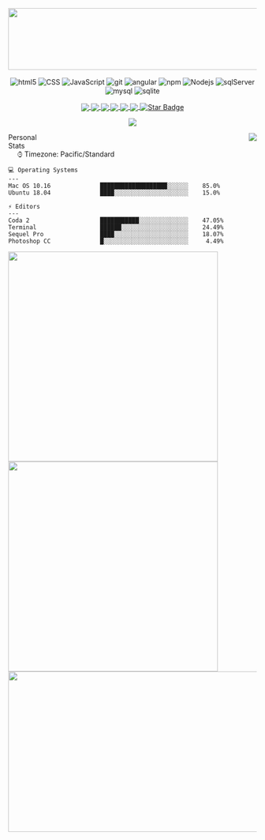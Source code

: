 <a href="https://github.com/CodeInFilth">
  <img align="center" width="1080px" height="125px" src="https://github-widgetbox.vercel.app/api/profile?username=CodeInFilth&data=followers,repositories,stars,commits">
</a>




<p align="center">
  <img align="center" alt="html5" src="https://img.shields.io/badge/-HTML5-E34F26?style=flat-square&logo=html5&logoColor=white" />
  <img align="center" alt="CSS" src="https://img.shields.io/badge/CSS%20-%231572B6.svg?style=flat-square&logo=css3&logoColor=white" />
<!--   <img alt="Sass" src="https://img.shields.io/badge/-Sass-CC6699?style=flat-square&logo=sass&logoColor=white" /> -->
  <img align="center" alt="JavaScript" src="https://img.shields.io/badge/JavaScript%20-%23F7DF1E.svg?style=flat-square&logo=javascript&logoColor=black" />
  <img align="center" alt="git" src="https://img.shields.io/badge/-Git-F05032?style=flat-square&logo=git&logoColor=white" />
<!--   <img alt="TypeScript" src="https://img.shields.io/badge/-TypeScript-%233178C6?style=flat-square&logo=TypeScript&logoColor=white" /> -->
  <img align="center" alt="angular" src="https://img.shields.io/badge/-Angular-DD0031?style=flat-square&logo=angular&logoColor=white" />
  <img align="center" alt="npm" src="https://img.shields.io/badge/-NPM-CB3837?style=flat-square&logo=npm&logoColor=white" />
  <img align="center" alt="Nodejs" src="https://img.shields.io/badge/-Nodejs-43853d?style=flat-square&logo=Node.js&logoColor=white" />
<!--   <img alt="CSharp" src="https://img.shields.io/badge/-C%20Sharp-%23239120?style=flat-square&logo=csharp&logoColor=white" /> -->
<!--   <img alt="dotNET" src="https://img.shields.io/badge/-MS%20.NET-%23512BD4?style=flat-squares&logo=dotnet&logoColor=white" /> -->
  <img align="center" alt="sqlServer" src="https://img.shields.io/badge/-MS%20SQL%20Server-%23CC2927?style=flat-squares&logo=microsoftsqlserver&logoColor=white" />
<!--   <img alt="azure" src="https://img.shields.io/badge/-MS%20Azure-%230078D4?style=flat-squares&logo=microsoftazure&logoColor=white" /> -->
<!--   <img alt="mongodb" src="https://img.shields.io/badge/-MongoDB-%2347A248?style=flat-squares&logo=mongodb&logoColor=white" /> -->
<!--   <img alt="java" src="https://img.shields.io/badge/-Java-%23007396?style=flat-squares&logo=java&logoColor=white" /> -->
  <img align="center" alt="mysql" src="https://img.shields.io/badge/-MySQL-%234479A1?style=flat-squares&logo=mysql&logoColor=white" />
  <img align="center" alt="sqlite" src="https://img.shields.io/badge/-SQLite-%23003B57?style=flat-squares&logo=sqlite&logoColor=white" />
</p>
<p align="center">
   <a target="_blank" rel="noopener noreferrer" href="#">
      <img align="center" src="https://img.shields.io/badge/Buy%20me%20Coffee-%24%20USD-brightgreen">
  </a>
   <a target="_blank" rel="noopener noreferrer" href="#">
     <img align="center" src="https://img.shields.io/badge/php-%5E7.1.3-blue">
  </a>
   <a target="_blank" rel="noopener noreferrer" href="#">
     <img align="center" src="https://img.shields.io/badge/uptime-99.999%25-green">
  </a>
   <a target="_blank" rel="noopener noreferrer" href="#">
     <img align="center" src="https://img.shields.io/badge/python-3.8-blue">
   </a>
   <a target="_blank" rel="noopener noreferrer" href="#">
     <img align="center" src="https://img.shields.io/discord/826258453391081524">
   </a>
   <a target="_blank" rel="noopener noreferrer" href="#">
     <img align="center" src="https://img.shields.io/github/sponsors/codeinfilth?color=red">
   </a>
   <a target="_blank" rel="noopener noreferrer" href="#">
     <img align="center" src="https://img.shields.io/static/v1?label=%F0%9F%8C%9F&amp;message=Stars&amp;style=style=flat&amp;color=BC4E99" alt="Star Badge">
   </a>
</p>
<p align="center">
  <img align="center" src="https://img.shields.io/website?down_color=Red&down_message=Aurora%20Trading%20%5B%20Offline%20%5D&badge&up_color=Green&up_message=Aurora%20Trading%20%5B%20Online%20%5D&url=http%3A%2F%2Fauroratrades.com%2F">
</p>

<!--- ddivider PSD  ??  -->
<a href="https://github.com/CodeInFilth"><img align="right" src="https://visitor-badge.laobi.icu/badge?page_id=CodeInFilth.CodeInFilth"></a>
<!-- -->
Personal Stats&emsp;&emsp;&emsp;&emsp;&emsp;&emsp;&emsp;&emsp;&emsp;&emsp;&emsp;&emsp;&emsp;&emsp;&emsp;&emsp;&emsp;&emsp;&emsp;&emsp;&emsp;&emsp;&emsp;&emsp;&emsp;&emsp;&emsp;&emsp;&emsp;&emsp;&emsp;&emsp;&emsp;&emsp; ⌚︎ Timezone: Pacific/Standard

```
💻 Operating Systems
---
Mac OS 10.16              ███████████████████░░░░░░    85.0% 
Ubuntu 18.04              ████░░░░░░░░░░░░░░░░░░░░░    15.0% 

⚡ Editors
---
Coda 2                    ███████████░░░░░░░░░░░░░░    47.05%
Terminal                  ██████░░░░░░░░░░░░░░░░░░░    24.49%
Sequel Pro                ████░░░░░░░░░░░░░░░░░░░░░    18.07%
Photoshop CC              █░░░░░░░░░░░░░░░░░░░░░░░░     4.49%
```

<a href="https://github.com/CodeInFilth/Auto-DM-Discord">
  <img align="left" width="425px" src="https://github-readme-stats-filthy.vercel.app/api/pin/?username=CodeInFilth&repo=Auto-DM-Discord&theme=trash">
</a>
<a href="https://github.com/CodeInFilth/Disc-DM-from-MYSQL">
  <img align="left" width="425px" src="https://github-readme-stats-filthy.vercel.app/api/pin/?username=CodeInFilth&repo=Disc-DM-from-MYSQL&theme=trash">
</a>


<p align="center">
  <img width="1080px" height="325px" src="github-readme-stats-filthy.vercel.app/api/skills?languages=js,php,python,html,css,bash,xml,json,postgresql,mysql,powershell,x86,arm">
</p>
